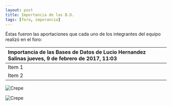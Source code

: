 ```yaml
---
layout: post
title: Importancia de las B.D.
tags: [foro, imporancia]
---
```

Éstas fueron las aportaciones que cada uno de los integrantes del equipo realizó en el foro:

| Importancia de las Bases de Datos de Lucio Hernandez Salinas jueves, 9 de febrero de 2017, 11:03 |
| :------- | 
| Item 1   | 
| Item 2   | 



![Crepe](https://basededatostec.github.io/img/aporte.png)

![Crepe](https://basededatostec.github.io/images/aportacion.jpg)
